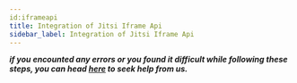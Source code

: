 ```yaml
---
id:iframeapi
title: Integration of Jitsi Iframe Api
sidebar_label: Integration of Jitsi Iframe Api
---
```


<!-- Global site tag (gtag.js) - Google Analytics -->
<script async src="https://www.googletagmanager.com/gtag/js?id=UA-163579416-2"></script>
<script>
  window.dataLayer = window.dataLayer || [];
  function gtag(){dataLayer.push(arguments);}
  gtag('js', new Date());

  gtag('config', 'UA-163579416-2');
</script>

**_if you encounted any errors or you found it difficult while following these steps, you can head [here](https://docs.easyjitsi.com/docs/help) to seek help from us._**
